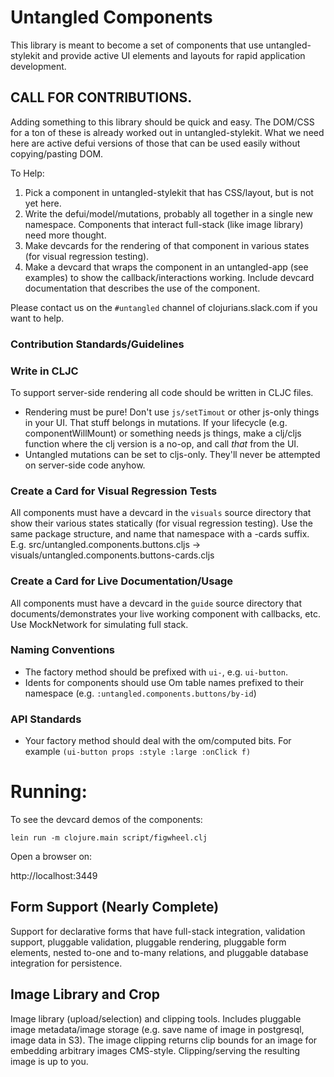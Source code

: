 # Untangled Components

This library is meant to become a set of components that use
untangled-stylekit and provide active UI elements and layouts for rapid application
development.

## CALL FOR CONTRIBUTIONS.

Adding something to this library should be quick and easy. The DOM/CSS 
for a ton of these is already worked out in untangled-stylekit. What we
need here are active defui versions of those that can be used easily 
without copying/pasting DOM.

To Help:

1. Pick a component in untangled-stylekit that has CSS/layout, but is not yet here.
2. Write the defui/model/mutations, probably all together in a single new namespace.
Components that interact full-stack (like image library) need more thought.
2. Make devcards for the rendering of that component in various states (for
visual regression testing).
3. Make a devcard that wraps the component in an untangled-app (see examples)
to show the callback/interactions working. Include devcard documentation that
describes the use of the component.

Please contact us on the `#untangled` channel of clojurians.slack.com if you 
want to help.

### Contribution Standards/Guidelines

### Write in CLJC

To support server-side rendering all code should be written in CLJC files. 

- Rendering must be pure! Don't use `js/setTimout` or other js-only things in your UI. That stuff belongs in mutations.
If your lifecycle (e.g. componentWillMount) or something needs js things, make a clj/cljs function where the clj version 
is a no-op, and call *that* from the UI.
- Untangled mutations can be set to cljs-only. They'll never be attempted on server-side code anyhow.

### Create a Card for Visual Regression Tests

All components must have a devcard in the `visuals` source directory that show their various states 
statically (for visual regression testing). Use the same package structure, and name that namespace with a -cards suffix.
E.g. src/untangled.components.buttons.cljs -> visuals/untangled.components.buttons-cards.cljs

### Create a Card for Live Documentation/Usage

All components must have a devcard in the `guide` source directory that documents/demonstrates
your live working component with callbacks, etc. Use MockNetwork for simulating full stack.

### Naming Conventions

- The factory method should be prefixed with `ui-`, e.g. `ui-button`.
- Idents for components should use Om table names prefixed to their namespace (e.g. `:untangled.components.buttons/by-id`)

### API Standards

- Your factory method should deal with the om/computed bits. 
For example `(ui-button props :style :large :onClick f)`

# Running:

To see the devcard demos of the components:

```
lein run -m clojure.main script/figwheel.clj
```

Open a browser on:

http://localhost:3449

## Form Support (Nearly Complete)

Support for declarative forms that have full-stack integration, validation
support, pluggable validation, pluggable rendering, pluggable form elements, 
nested to-one and to-many relations, and pluggable database integration for
persistence.

## Image Library and Crop

Image library (upload/selection) and clipping tools. Includes pluggable
image metadata/image storage (e.g. save name of image in postgresql, image
data in S3). The image clipping returns clip bounds for an image for 
embedding arbitrary images CMS-style. Clipping/serving the resulting
image is up to you.
